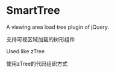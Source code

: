 # SmartTree
A viewing area load tree plugin of jQuery.

支持可视区域加载的树形组件



Used like zTree

使用zTree的代码组织方式
